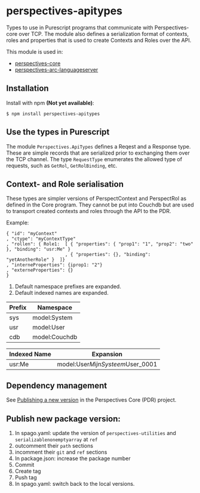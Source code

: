 # perspectives-apitypes
Types to use in Purescript programs that communicate with Perspectives-core over TCP. The module also defines a serialization format of contexts, roles and properties that is used to create Contexts and Roles over the API.

This module is used in:
* [perspectives-core](https://github.com/joopringelberg/perspectives-core)
* [perspectives-arc-languageserver](https://github.com/joopringelberg/perspectives-arc-languageserver)

## Installation
Install with npm **(Not yet available)**:

```
$ npm install perspectives-apitypes
```

## Use the types in Purescript
The module `Perspectives.ApiTypes` defines a Reqest and a Response type. These are simple records that are serialized prior to exchanging them over the TCP channel. The type `RequestType` enumerates the allowed type of requests, such as `GetRol`, `GetRolBinding`, etc.

## Context- and Role serialisation
These types are simpler versions of PerspectContext and PerspectRol as defined in the Core program. They cannot be put into Couchdb but are used to transport created contexts and roles through the API to the PDR.

Example:
```
{ "id": "myContext"
, "ctype": "myContextType"
, "rollen": { Role1:  [ { "properties": { "prop1": "1", "prop2": "two" }, "binding": "usr:Me" }
                      , { "properties": {}, "binding": "yetAnotherRole" }  ]}
, "interneProperties": {iprop1: "2"}
, "externeProperties": {}
}
```

1.  Default namespace prefixes are expanded.
2.  Default indexed names are expanded.

|Prefix|Namespace|
|---|---|
|sys|model:System|
|usr|model:User|
|cdb|model:Couchdb|

|Indexed Name|Expansion|
|---|---|
|usr:Me|model:User$MijnSysteem$User_0001|

## Dependency management
See [Publishing a new version](https://github.com/joopringelberg/perspectives-core/blob/master/technical%20readme.md#publishing-a-new-version) in the Perspectives Core (PDR) project.

## Publish new package version:
1. In spago.yaml: update the version of `perspectives-utilities` and `serializablenonemptyarray` at `ref`
2. outcomment their `path` sections
3. incomment their `git` and `ref` sections
4. In package.json: increase the package number
5. Commit
6. Create tag
7. Push tag
8. In spago.yaml: switch back to the local versions.